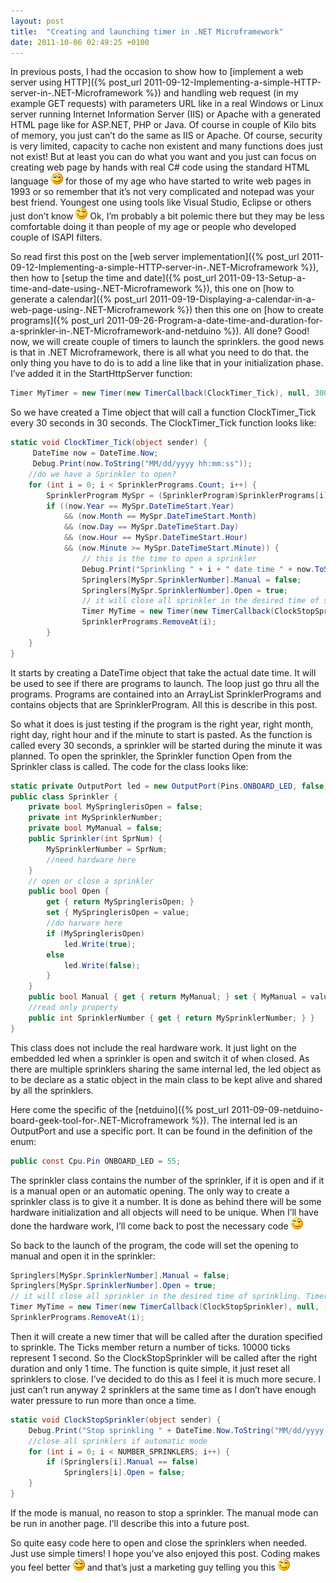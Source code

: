 ```yaml
---
layout: post
title:  "Creating and launching timer in .NET Microframework"
date: 2011-10-06 02:49:25 +0100
---
```

In previous posts, I had the occasion to show how to [implement a web server using HTTP]({% post_url 2011-09-12-Implementing-a-simple-HTTP-server-in-.NET-Microframework %}) and handling web request (in my example GET requests) with parameters URL like in a real Windows or Linux server running Internet Information Server (IIS) or Apache with a generated HTML page like for ASP.NET, PHP or Java. Of course in couple of Kilo bits of memory, you just can’t do the same as IIS or Apache. Of course, security is very limited, capacity to cache non existent and many functions does just not exist! But at least you can do what you want and you just can focus on creating web page by hands with real C# code using the standard HTML language ![Sourire](/assets/6685.wlEmoticon-smile_2.png) for those of my age who have started to write web pages in 1993 or so remember that it’s not very complicated and notepad was your best friend. Youngest one using tools like Visual Studio, Eclipse or others just don’t know ![Clignement d&#39;œil](/assets/0334.wlEmoticon-winkingsmile_2.png) Ok, I’m probably a bit polemic there but they may be less comfortable doing it than people of my age or people who developed couple of ISAPI filters.

 So read first this post on the [web server implementation]({% post_url 2011-09-12-Implementing-a-simple-HTTP-server-in-.NET-Microframework %}), then how to [setup the time and date]({% post_url 2011-09-13-Setup-a-time-and-date-using-.NET-Microframework %}), this one on [how to generate a calendar]({% post_url 2011-09-19-Displaying-a-calendar-in-a-web-page-using-.NET-Microframework %}) then this one on [how to create programs]({% post_url 2011-09-26-Program-a-date-time-and-duration-for-a-sprinkler-in-.NET-Microframework-and-netduino %}). All done? Good! now, we will create couple of timers to launch the sprinklers. the good news is that in .NET Microframework, there is all what you need to do that. the only thing you have to do is to add a line like that in your initialization phase. I’ve added it in the StartHttpServer function:

 
```csharp
Timer MyTimer = new Timer(new TimerCallback(ClockTimer_Tick), null, 30000, 30000);
```
 So we have created a Time object that will call a function ClockTimer_Tick every 30 seconds in 30 seconds. The ClockTimer_Tick function looks like:

 
```csharp
static void ClockTimer_Tick(object sender) {
     DateTime now = DateTime.Now; 
     Debug.Print(now.ToString("MM/dd/yyyy hh:mm:ss")); 
    //do we have a Sprinkler to open? 
    for (int i = 0; i < SprinklerPrograms.Count; i++) { 
        SprinklerProgram MySpr = (SprinklerProgram)SprinklerPrograms[i]; 
        if ((now.Year == MySpr.DateTimeStart.Year) 
            && (now.Month == MySpr.DateTimeStart.Month) 
            && (now.Day == MySpr.DateTimeStart.Day) 
            && (now.Hour == MySpr.DateTimeStart.Hour) 
            && (now.Minute >= MySpr.DateTimeStart.Minute)) { 
                // this is the time to open a sprinkler 
                Debug.Print("Sprinkling " + i + " date time " + now.ToString("MM/dd/yyyy hh:mm:ss"));  
                Springlers[MySpr.SprinklerNumber].Manual = false; 
                Springlers[MySpr.SprinklerNumber].Open = true; 
                // it will close all sprinkler in the desired time of sprinkling. Timer will be called only once. 
                Timer MyTime = new Timer(new TimerCallback(ClockStopSprinkler), null, (int)MySpr.Duration.Ticks/10000, 0); 
                SprinklerPrograms.RemoveAt(i); 
        } 
    } 
} 
```

 It starts by creating a DateTime object that take the actual date time. It will be used to see if there are programs to launch. The loop just go thru all the programs. Programs are contained into an ArrayList SprinklerPrograms and contains objects that are SprinklerProgram. All this is describe in this post.

 So what it does is just testing if the program is the right year, right month, right day, right hour and if the minute to start is pasted. As the function is called every 30 seconds, a sprinkler will be started during the minute it was planned. To open the sprinkler, the Sprinkler function Open from the Sprinkler class is called. The code for the class looks like:

 
```csharp
static private OutputPort led = new OutputPort(Pins.ONBOARD_LED, false);
public class Sprinkler { 
    private bool MySpringlerisOpen = false; 
    private int MySprinklerNumber; 
    private bool MyManual = false; 
    public Sprinkler(int SprNum) { 
        MySprinklerNumber = SprNum; 
        //need hardware here 
    } 
    // open or close a sprinkler 
    public bool Open { 
        get { return MySpringlerisOpen; } 
        set { MySpringlerisOpen = value; 
        //do harware here 
        if (MySpringlerisOpen) 
            led.Write(true); 
        else 
            led.Write(false); 
        } 
    } 
    public bool Manual { get { return MyManual; } set { MyManual = value; } } 
    //read only property 
    public int SprinklerNumber { get { return MySprinklerNumber; } } 
}
```
 This class does not include the real hardware work. It just light on the embedded led when a sprinkler is open and switch it of when closed. As there are multiple sprinklers sharing the same internal led, the led object as to be declare as a static object in the main class to be kept alive and shared by all the sprinklers. 

 Here come the specific of the [netduino]({% post_url 2011-09-09-netduino-board-geek-tool-for-.NET-Microframework %}). The internal led is an OutputPort and use a specific port. It can be found in the definition of the enum:

 
```csharp
public const Cpu.Pin ONBOARD_LED = 55;
```
 The sprinkler class contains the number of the sprinkler, if it is open and if it is a manual open or an automatic opening. The only way to create a sprinkler class is to give it a number. It is done as behind there will be some hardware initialization and all objects will need to be unique. When I’ll have done the hardware work, I’ll come back to post the necessary code ![Clignement d&#39;œil](/assets/0334.wlEmoticon-winkingsmile_2.png)

 So back to the launch of the program, the code will set the opening to manual and open it in the sprinkler:
 
```csharp
Springlers[MySpr.SprinklerNumber].Manual = false; 
Springlers[MySpr.SprinklerNumber].Open = true; 
// it will close all sprinkler in the desired time of sprinkling. Timer will be called only once. 
Timer MyTime = new Timer(new TimerCallback(ClockStopSprinkler), null, (int)MySpr.Duration.Ticks/10000, 0); 
SprinklerPrograms.RemoveAt(i);
```

 Then it will create a new timer that will be called after the duration specified to sprinkle. The Ticks member return a number of ticks. 10000 ticks represent 1 second. So the ClockStopSprinkler will be called after the right duration and only 1 time. The function is quite simple, it just reset all sprinklers to close. I’ve decided to do this as I feel it is much more secure. I just can’t run anyway 2 sprinklers at the same time as I don’t have enough water pressure to run more than once a time.

 
```csharp
static void ClockStopSprinkler(object sender) { 
    Debug.Print("Stop sprinkling " + DateTime.Now.ToString("MM/dd/yyyy hh:mm:ss")); 
    //close all sprinklers if automatic mode 
    for (int i = 0; i < NUMBER_SPRINKLERS; i++) { 
        if (Springlers[i].Manual == false) 
            Springlers[i].Open = false; 
    } 
}
```

 If the mode is manual, no reason to stop a sprinkler. The manual mode can be run in another page. I’ll describe this into a future post.

 So quite easy code here to open and close the sprinklers when needed. Just use simple timers! I hope you’ve also enjoyed this post. Coding makes you feel better ![Sourire](/assets/6685.wlEmoticon-smile_2.png) and that’s just a marketing guy telling you this ![Clignement d&#39;œil](/assets/0334.wlEmoticon-winkingsmile_2.png)

